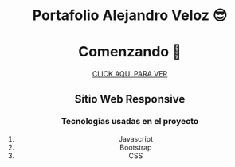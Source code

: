 <div  align="center">
  
# Portafolio Alejandro Veloz 😎
  
# Comenzando 🚀

<a href="https://alejandroveloz.vercel.app/">CLICK AQUI PARA VER</a>
  
## Sitio Web Responsive
### Tecnologias usadas en el proyecto 

1. Javascript
2. Bootstrap
3. CSS









